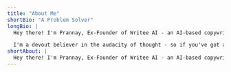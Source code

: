 ```yaml
---
title: "About Me"
shortBio: "A Problem Solver"
longBio: |
  Hey there! I'm Prannay, Ex-Founder of Writee AI - an AI-based copywriting platform that helps businesses produce content better, faster and easier. Currently I am pursuing my Bachelors in Chemical Engineering at Jadavpur University, Kolkata. Being a builder, I had to become what people call a specialised generalist. That is to say I know a little about a lot of things while being in the constant pursuit of learning more along the way.

  I'm a devout believer in the audacity of thought - so if you've got an idea too big for the world to digest, count me in. My core competencies lie in copywriting, full stack development, data science, finance and everything product centric. When not working on my startup, you can find me humming Indian Classical Music, venturing out to take the occasional photograph or just lying on my bed binge-watching the latest TV show on Netflix. Hit me up if you want to discuss any potential business ideas, learn more about Writee or just chat over a cup of coffee.
shortAbout: |
  Hey there! I'm Prannay, Ex-Founder of Writee AI - an AI-based copywriting platform that helps businesses produce content better, faster and easier. Currently I am pursuing my Bachelors in Chemical Engineering at Jadavpur University, Kolkata. Being a builder, I had to become what people call a specialised generalist. That is to say I know a little about a lot of things while being in the constant pursuit of learning more along the way. I'm a devout believer in the audacity of thought - so if you've got an idea too big for the world to digest, count me in. Hit me up if you want to discuss any potential business ideas, learn more about Writee or just chat over a cup of coffee.
---
```

